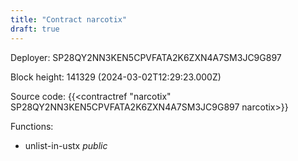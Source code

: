 ```yaml
---
title: "Contract narcotix"
draft: true
---
```

Deployer: SP28QY2NN3KEN5CPVFATA2K6ZXN4A7SM3JC9G897


 



Block height: 141329 (2024-03-02T12:29:23.000Z)

Source code: {{<contractref "narcotix" SP28QY2NN3KEN5CPVFATA2K6ZXN4A7SM3JC9G897 narcotix>}}

Functions:

* unlist-in-ustx _public_
